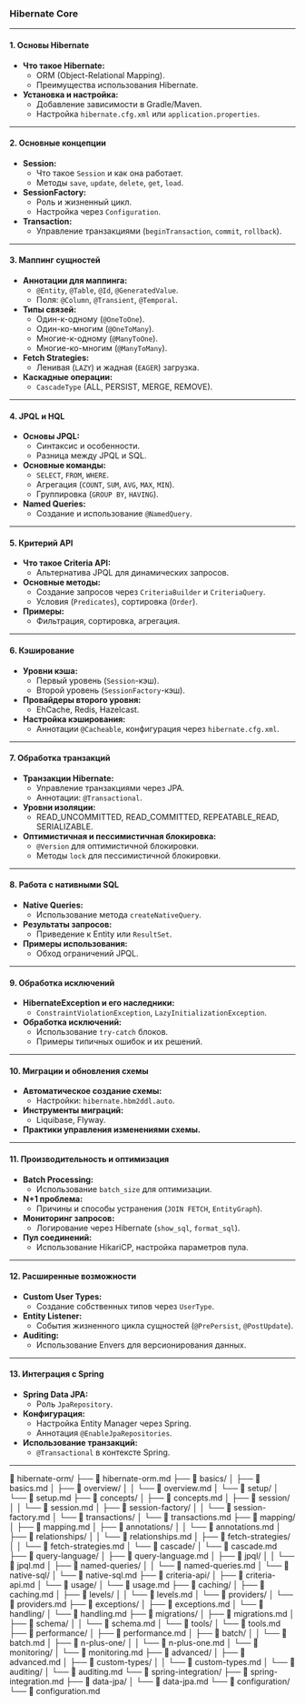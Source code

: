 ### **Hibernate Core**

---

#### 1. **Основы Hibernate**
- **Что такое Hibernate:**  
  - ORM (Object-Relational Mapping).  
  - Преимущества использования Hibernate.  
- **Установка и настройка:**  
  - Добавление зависимости в Gradle/Maven.  
  - Настройка `hibernate.cfg.xml` или `application.properties`.  

---

#### 2. **Основные концепции**
- **Session:**  
  - Что такое `Session` и как она работает.  
  - Методы `save`, `update`, `delete`, `get`, `load`.  
- **SessionFactory:**  
  - Роль и жизненный цикл.  
  - Настройка через `Configuration`.  
- **Transaction:**  
  - Управление транзакциями (`beginTransaction`, `commit`, `rollback`).  

---

#### 3. **Маппинг сущностей**
- **Аннотации для маппинга:**  
  - `@Entity`, `@Table`, `@Id`, `@GeneratedValue`.  
  - Поля: `@Column`, `@Transient`, `@Temporal`.  
- **Типы связей:**  
  - Один-к-одному (`@OneToOne`).  
  - Один-ко-многим (`@OneToMany`).  
  - Многие-к-одному (`@ManyToOne`).  
  - Многие-ко-многим (`@ManyToMany`).  
- **Fetch Strategies:**  
  - Ленивая (`LAZY`) и жадная (`EAGER`) загрузка.  
- **Каскадные операции:**  
  - `CascadeType` (ALL, PERSIST, MERGE, REMOVE).  

---

#### 4. **JPQL и HQL**
- **Основы JPQL:**  
  - Синтаксис и особенности.  
  - Разница между JPQL и SQL.  
- **Основные команды:**  
  - `SELECT`, `FROM`, `WHERE`.  
  - Агрегация (`COUNT`, `SUM`, `AVG`, `MAX`, `MIN`).  
  - Группировка (`GROUP BY`, `HAVING`).  
- **Named Queries:**  
  - Создание и использование `@NamedQuery`.  

---

#### 5. **Критерий API**
- **Что такое Criteria API:**  
  - Альтернатива JPQL для динамических запросов.  
- **Основные методы:**  
  - Создание запросов через `CriteriaBuilder` и `CriteriaQuery`.  
  - Условия (`Predicates`), сортировка (`Order`).  
- **Примеры:**  
  - Фильтрация, сортировка, агрегация.  

---

#### 6. **Кэширование**
- **Уровни кэша:**  
  - Первый уровень (`Session`-кэш).  
  - Второй уровень (`SessionFactory`-кэш).  
- **Провайдеры второго уровня:**  
  - EhCache, Redis, Hazelcast.  
- **Настройка кэширования:**  
  - Аннотации `@Cacheable`, конфигурация через `hibernate.cfg.xml`.  

---

#### 7. **Обработка транзакций**
- **Транзакции Hibernate:**  
  - Управление транзакциями через JPA.  
  - Аннотации: `@Transactional`.  
- **Уровни изоляции:**  
  - READ_UNCOMMITTED, READ_COMMITTED, REPEATABLE_READ, SERIALIZABLE.  
- **Оптимистичная и пессимистичная блокировка:**  
  - `@Version` для оптимистичной блокировки.  
  - Методы `lock` для пессимистичной блокировки.  

---

#### 8. **Работа с нативными SQL**
- **Native Queries:**  
  - Использование метода `createNativeQuery`.  
- **Результаты запросов:**  
  - Приведение к Entity или `ResultSet`.  
- **Примеры использования:**  
  - Обход ограничений JPQL.  

---

#### 9. **Обработка исключений**
- **HibernateException и его наследники:**  
  - `ConstraintViolationException`, `LazyInitializationException`.  
- **Обработка исключений:**  
  - Использование `try-catch` блоков.  
  - Примеры типичных ошибок и их решений.  

---

#### 10. **Миграции и обновления схемы**
- **Автоматическое создание схемы:**  
  - Настройки: `hibernate.hbm2ddl.auto`.  
- **Инструменты миграций:**  
  - Liquibase, Flyway.  
- **Практики управления изменениями схемы.**

---

#### 11. **Производительность и оптимизация**
- **Batch Processing:**  
  - Использование `batch_size` для оптимизации.  
- **N+1 проблема:**  
  - Причины и способы устранения (`JOIN FETCH`, `EntityGraph`).  
- **Мониторинг запросов:**  
  - Логирование через Hibernate (`show_sql`, `format_sql`).  
- **Пул соединений:**  
  - Использование HikariCP, настройка параметров пула.  

---

#### 12. **Расширенные возможности**
- **Custom User Types:**  
  - Создание собственных типов через `UserType`.  
- **Entity Listener:**  
  - События жизненного цикла сущностей (`@PrePersist`, `@PostUpdate`).  
- **Auditing:**  
  - Использование Envers для версионирования данных.  

---

#### 13. **Интеграция с Spring**
- **Spring Data JPA:**  
  - Роль `JpaRepository`.  
- **Конфигурация:**  
  - Настройка Entity Manager через Spring.  
  - Аннотация `@EnableJpaRepositories`.  
- **Использование транзакций:**  
  - `@Transactional` в контексте Spring.  

---
📁 hibernate-orm/
├── 📄 hibernate-orm.md
├── 📁 basics/
│   ├── 📄 basics.md
│   ├── 📁 overview/
│   │   └── 📄 overview.md
│   └── 📁 setup/
│       └── 📄 setup.md
├── 📁 concepts/
│   ├── 📄 concepts.md
│   ├── 📁 session/
│   │   └── 📄 session.md
│   ├── 📁 session-factory/
│   │   └── 📄 session-factory.md
│   └── 📁 transactions/
│       └── 📄 transactions.md
├── 📁 mapping/
│   ├── 📄 mapping.md
│   ├── 📁 annotations/
│   │   └── 📄 annotations.md
│   ├── 📁 relationships/
│   │   └── 📄 relationships.md
│   ├── 📁 fetch-strategies/
│   │   └── 📄 fetch-strategies.md
│   └── 📁 cascade/
│       └── 📄 cascade.md
├── 📁 query-language/
│   ├── 📄 query-language.md
│   ├── 📁 jpql/
│   │   └── 📄 jpql.md
│   ├── 📁 named-queries/
│   │   └── 📄 named-queries.md
│   └── 📁 native-sql/
│       └── 📄 native-sql.md
├── 📁 criteria-api/
│   ├── 📄 criteria-api.md
│   └── 📁 usage/
│       └── 📄 usage.md
├── 📁 caching/
│   ├── 📄 caching.md
│   ├── 📁 levels/
│   │   └── 📄 levels.md
│   └── 📁 providers/
│       └── 📄 providers.md
├── 📁 exceptions/
│   ├── 📄 exceptions.md
│   └── 📁 handling/
│       └── 📄 handling.md
├── 📁 migrations/
│   ├── 📄 migrations.md
│   ├── 📁 schema/
│   │   └── 📄 schema.md
│   └── 📁 tools/
│       └── 📄 tools.md
├── 📁 performance/
│   ├── 📄 performance.md
│   ├── 📁 batch/
│   │   └── 📄 batch.md
│   ├── 📁 n-plus-one/
│   │   └── 📄 n-plus-one.md
│   └── 📁 monitoring/
│       └── 📄 monitoring.md
├── 📁 advanced/
│   ├── 📄 advanced.md
│   ├── 📁 custom-types/
│   │   └── 📄 custom-types.md
│   └── 📁 auditing/
│       └── 📄 auditing.md
└── 📁 spring-integration/
    ├── 📄 spring-integration.md
    ├── 📁 data-jpa/
    │   └── 📄 data-jpa.md
    └── 📁 configuration/
        └── 📄 configuration.md